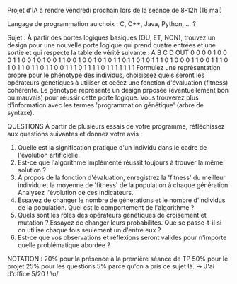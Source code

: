 Projet d'IA à rendre vendredi prochain lors de la séance de 8-12h (16 mai)

Langage de programmation au choix :
C, C++, Java, Python, ... ?


Sujet :
À partir des portes logiques basiques (OU, ET, NON), trouvez un design pour une nouvelle porte logique qui prend quatre entrées et une sortie et qui respecte la table de vérité suivante :
A B C D OUT
0 0 0 0  1
0 0 0 1  1
0 0 1 0  1
0 0 1 1  0
0 1 0 0  1
0 1 0 1  1
0 1 1 0  1
0 1 1 1  0
1 0 0 0  1
1 0 0 1  1
1 0 1 0  1
1 0 1 1  0
1 1 0 0  1
1 1 0 1  1
1 1 0 1  1
1 1 1 1  1
Formulez une représentation propre pour le phénotype des individus, choisissez quels seront les opérateurs génétiques à utiliser et ceéez une fonction d'évaluation (fitness) cohérente. Le génotype représente un design prposée (éventuellement bon ou mauvais) pour réussir cette porte logique.
Vous trouverez plus d'information avec les termes 'programmation génétique' (arbre de syntaxe).

QUESTIONS
À partir de plusieurs essais de votre programme, réfléchissez aux questions suivantes et donnez votre avis :
1. Quelle est la signification pratique d'un individu dans le cadre de l'évolution artificielle.
2. Est-ce que l'algorithme implémenté réussit toujours à trouver la même solution ?
3. À propos de la fonction d'évaluation, enregistrez la 'fitness' du meilleur individu et la moyenne de 'fitness' de la population à chaque génération. Analysez l'évolution de ces indicateurs.
4. Essayez de changer le nombre de générations et le nombre d'individus de la population. Quel est le comportement de l'algorithme ?
5. Quels sont les rôles des opérateurs génétiques de croisement et mutation ? Essayez de changer leurs probabilités. Que se passe-t-il si on utilise chaque fois seulement un d'entre eux ?
6. Est-ce que vos observations et réflexions seront valides pour n'importe quelle problématique abordée ?

NOTATION :
20% pour la présence à la première séance de TP
50% pour le projet
25% pour les questions
5%  parce qu'on a pris ce sujet là.
-> J'ai d'office 5/20 ! \o/
